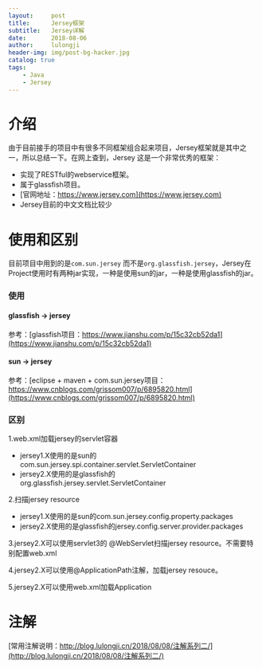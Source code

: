 ```yaml
---
layout:     post
title:      Jersey框架
subtitle:   Jersey详解
date:       2018-08-06
author:     lulongji
header-img: img/post-bg-hacker.jpg
catalog: true
tags:
    - Java
    - Jersey
---
```


# 介绍
由于目前接手的项目中有很多不同框架组合起来项目，Jersey框架就是其中之一，所以总结一下。在网上查到，Jersey 这是一个非常优秀的框架：

- 实现了RESTful的webservice框架。
- 属于glassfish项目。
- [官网地址：https://www.jersey.com](https://www.jersey.com)
- Jersey目前的中文文档比较少

# 使用和区别

目前项目中用到的是```com.sun.jersey```  而不是```org.glassfish.jersey```，Jersey在Project使用时有两种jar实现，一种是使用sun的jar，一种是使用glassfish的jar。

### 使用

#### glassfish -> jersey

参考：[glassfish项目：https://www.jianshu.com/p/15c32cb52da1](https://www.jianshu.com/p/15c32cb52da1)

#### sun -> jersey
参考：[eclipse + maven + com.sun.jersey项目：https://www.cnblogs.com/grissom007/p/6895820.html](https://www.cnblogs.com/grissom007/p/6895820.html)


### 区别

1.web.xml加载jersey的servlet容器
- jersey1.X使用的是sun的com.sun.jersey.spi.container.servlet.ServletContainer
- jersey2.X使用的是glassfish的org.glassfish.jersey.servlet.ServletContainer

2.扫描jersey resource
- jersey1.X使用的是sun的com.sun.jersey.config.property.packages
- jersey2.X使用的是glassfish的jersey.config.server.provider.packages

3.jersey2.X可以使用servlet3的 @WebServlet扫描jersey resource。不需要特别配置web.xml

4.jersey2.X可以使用@ApplicationPath注解，加载jersey resouce。

5.jersey2.X可以使用web.xml加载Application


# 注解

[常用注解说明：http://blog.lulongji.cn/2018/08/08/注解系列二/](http://blog.lulongji.cn/2018/08/08/注解系列二/)


